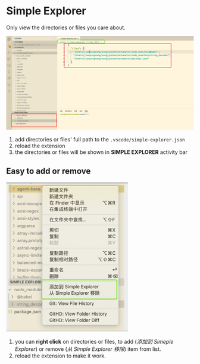 # Simple Explorer

Only view the directories or files you care about.

![效果图](https://raw.githubusercontent.com/yes1am/PicBed/master/img/%E4%BC%81%E4%B8%9A%E5%BE%AE%E4%BF%A1%E6%88%AA%E5%9B%BE_e9976a32-8093-4e99-88ae-a77a13463b2b.png)

1. add directories or files' full path to the `.vscode/simple-explorer.json`
2. reload the extension
3. the directories or files will be shown in **SIMPLE EXPLORER** activity bar

## Easy to add or remove

<img src="https://raw.githubusercontent.com/yes1am/PicBed/master/img/20200918200613.png" height="400" />

1. you can **right click** on directories or files, to add (*添加到 Simeple Explorer*) or remove (*从 Simple Explorer 移除*) item from list.
2. reload the extension to make it work.